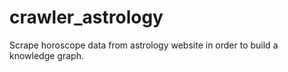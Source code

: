# crawler_astrology
Scrape horoscope data from astrology website in order to build a knowledge graph.
